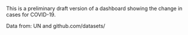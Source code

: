 This is a preliminary draft version of a dashboard showing the change in cases for COVID-19.

Data from: UN and github.com/datasets/

